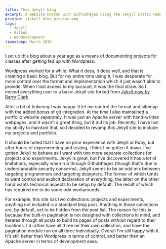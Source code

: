 ```yaml
---
title: This Jekyll blog
excerpt: A website hosted with GithubPages using the Jekyll static website generator. Something completely new for me.
preview: /jekyll_blog_preview.png
tags:
  - Jekyll
  - Github
  - WebDevelopment
timestamp: March 2016
---
```


I set up this blog about a year ago as a means of documenting projects for classes after getting fed up with Wordpress.

Wordpress worked for a while. What it does, it does well, and that is creating a basic blog. But for my entire time using it, I was desperate for more control over the format and implementation which it just wasn't able to provide. When I lost access to my account, it was the final straw. So I moved everything over to a basic Jekyll site forked from [Jekyll-now by Barry Clark](https://github.com/barryclark/jekyll-now).

After a bit of tinkering I was happy. It let me control the format and sitemap with the added bonus of git integration. At the time I also maintained a portfolio website separately. It was just an Apache server with hand-written webpages, and it wasn't a great thing, but it did its job. Recently, I have lost my ability to maintain that, so I decided to revamp this Jekyll site to include my projects and portfolio.

It should be noted that I have no prior experience with Jekyll or Ruby, but after hours of experimenting and testing, I think I've gotten it down. I've gotten Jekyll to behave as I want with two more separate collections for projects and experiments. Jekyll is great, but I've discovered it has a lot of limitations, especially when run through GithubPages (though that's due to understandable security concerns). Jekyll seems to be an odd mix between targeting programmers and targeting designers. The former of which tends to want control and explicit declaration of everything, the latter on the other hand wants technical aspects to be setup by default. The result of which has required me to do some odd workarounds.

For example, this site has two collections: projects and experiments, anything not included is a standard blog post. Anything in those collections are, by default, set to be hidden from the post list. The reason for this is because the built-in pagination is not designed with collections in mind, and iterates through all posts to build its pages of posts without regard to their locations. I'd rather have all three be their own collection, and have the pagination module run on all three individually. Overall I'm still happy with it. It's still better than Wordpress in terms of control, and better than an Apache server in terms of development ease.
